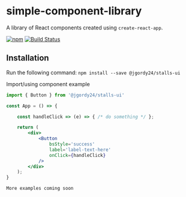 # simple-component-library

A library of React components created using `create-react-app`.

[![npm](https://badge.fury.io/js/%40jgordy24%2Fstalls-ui.svg)](https://badge.fury.io/js/%40jgordy24%2Fstalls-ui) [![Build Status](https://travis-ci.org/JGordy/stalls-ui.svg?branch=master)](https://travis-ci.org/JGordy/stalls-ui)

## Installation

Run the following command:
`npm install --save @jgordy24/stalls-ui`

Import/using component example

```jsx
import { Button } from '@jgordy24/stalls-ui'

const App = () => {

    const handleClick => (e) => { /* do something */ };

    return (
        <div>
            <Button
                bsStyle='success'
                label='label-text-here'
                onClick={handleClick}
            />
        </div>
    );
}
```

```bash
More examples coming soon
```
